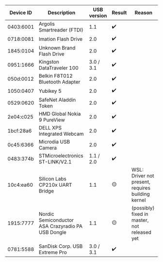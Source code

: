| Device ID | Description                            | USB version | Result             | Reason                               |
|-----------|----------------------------------------|-------------|--------------------|--------------------------------------|
| 0403:6001 | Argolis Smartreader (FTDI)             | 1.1         | :heavy_check_mark: |                                      |
| 0718:0081 | Imation Flash Drive                    | 2.0         | :heavy_check_mark: |                                      |
| 1845:0104 | Unknown Brand Flash Drive              | 2.0         | :heavy_check_mark: |                                      |
| 0951:1666 | Kingston DataTraveler 100              | 3.0 / 3.1   | :heavy_check_mark: |                                      |
| 050d:0012 | Belkin F8T012 Bluetooth Adapter        | 2.0         | :heavy_check_mark: |                                      |
| 1050:0407 | Yubikey 5                              | 2.0         | :heavy_check_mark: |                                      |
| 0529:0620 | SafeNet Aladdin Token                  | 2.0         | :heavy_check_mark: |                                      |
| 2e04:c025 | HMD Global Nokia 9 PureView            | 2.0         | :heavy_check_mark: |                                      |
| 1bcf:28a6 | DELL XPS Integrated Webcam             | 2.0         | :heavy_check_mark: |                                      |
| 0c45:6366 | Microdia USB Camera                    | 2.0         | :heavy_check_mark: |                                      |
| 0483:374b | STMicroelectronics ST-LINK/V2.1        | 1.1 / 2.0   | :heavy_check_mark: |                                      |
| 10c4:ea60 | Silicon Labs CP210x UART Bridge        | 1.1         | :yellow_circle:    | WSL: Driver not present, requires building kernel |
| 1915:7777 | Nordic Semiconductor ASA Crazyradio PA USB Dongle | 1.1 | :yellow_circle: | (possibly) fixed in master, not released yet      |
| 0781:5588 | SanDisk Corp. USB Extreme Pro          | 3.0 / 3.1   | :heavy_check_mark: |                                      |

